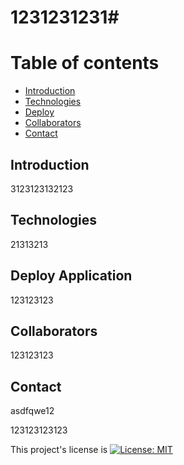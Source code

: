 # 1231231231#
# Table of contents #
* [Introduction](#Introduction)
* [Technologies](#Technologies)
* [Deploy](#Deploy_Application)
* [Collaborators](#Collaborators)
* [Contact](#Contact)
    
## Introduction ##
3123123132123

## Technologies ##
21313213

## Deploy Application ##
123123123

## Collaborators ##
123123123

## Contact ##
asdfqwe12

123123123123

This project's license is [![License: MIT](https://img.shields.io/badge/License-MIT-yellow.svg)](https://opensource.org/licenses/MIT)
